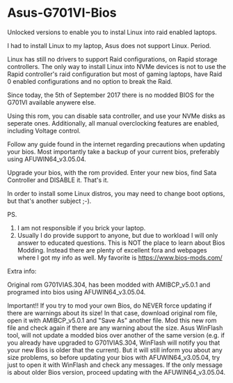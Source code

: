# Asus-G701VI-Bios
Unlocked versions to enable you to instal Linux into raid enabled laptops.

I had to install Linux to my laptop, Asus does not support Linux. Period. 

Linux has still no drivers to support Raid configurations, on Rapid storage controllers.
The only way to install Linux into NVMe devices is not to use the Rapid controller's raid configuration 
but most of gaming laptops, have Raid 0 enabled configurations and no option to break the Raid.

Since today, the 5th of September 2017 there is no modded BIOS for the G701VI available anywere else.

Using this rom, you can disable sata controller, and use your NVMe disks as seperate ones.
Additionally, all manual overclocking features are enabled, including Voltage control.

Follow any guide found in the internet regarding precautions when updating your bios.
Most importantly take a backup of your current bios, preferably using AFUWIN64_v3.05.04.

Upgrade your bios, with the rom provided.
Enter your new bios, find Sata Controller and DISABLE it. That's it.

In order to install some Linux distros, you may need to change boot options, but that's another subject ;-).




PS.

1. I am not responsible if you brick your laptop.
2. Usually I do provide support to anyone, but due to workload I will only answer to educated questions.
This is NOT the place to learn about Bios Modding. Instead there are plenty of excellent fora and webpages
where I got my info as well. My favorite is https://www.bios-mods.com/

Extra info:

Original rom G701VIAS.304, has been modded with AMIBCP_v5.0.1 and programed into bios using AFUWIN64_v3.05.04.

Important!!
If you try to mod your own Bios, do NEVER force updating if there are warnings about its size!
In that case, download original rom file, open it with AMIBCP_v5.0.1 and "Save As" another file. 
Mod this new rom file and check again if there are any warning about the size.
Asus WinFlash tool, will not update a modded bios over another of the same version (e.g. if you already have upgraded to G701VIAS.304, WinFlash will notify you that your new Bios is older that the current). But it will still inform you about any size problems, so before updating your bios with AFUWIN64_v3.05.04, try just to open it with WinFlash and check any messages.
If the only message is about older Bios version, proceed updating with the AFUWIN64_v3.05.04.




